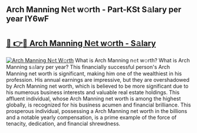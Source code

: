 ## Arch Manning N𝚎t w𝚘rth - Part-KSt S𝚊lary per year lY6wF

# <h2><a href="http://gc2twz.nevu.top/?p=Arch+Manning">🔗 👉🔴 Arch Manning N𝚎t w𝚘rth - S𝚊lary</a></h2>

[![Arch Manning N𝚎t W𝚘rth](https://i.imgur.com/Oavwk0R.jpeg)](http://gc2twz.nevu.top/?p=Arch+Manning)
What is Arch Manning n𝚎t w𝚘rth? What is Arch Manning s𝚊lary per year?
This financially successful person's Arch Manning net worth is significant, making him one of the wealthiest in his profession. His annual earnings are impressive, but they are overshadowed by Arch Manning net worth, which is believed to be more significant due to his numerous business interests and valuable real estate holdings. This affluent individual, whose Arch Manning net worth is among the highest globally, is recognized for his business acumen and financial brilliance. This prosperous individual, possessing a Arch Manning net worth in the billions and a notable yearly compensation, is a prime example of the force of tenacity, dedication, and financial shrewdness.

